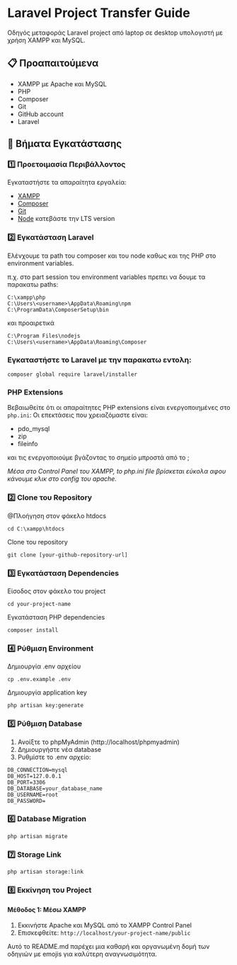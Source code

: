 # Laravel Project Transfer Guide

Οδηγός μεταφοράς Laravel project από laptop σε desktop υπολογιστή με χρήση XAMPP και MySQL.

## 📋 Προαπαιτούμενα

- XAMPP με Apache και MySQL
- PHP
- Composer
- Git
- GitHub account
- Laravel

## 🚀 Βήματα Εγκατάστασης

### 1️⃣ Προετοιμασία Περιβάλλοντος

Εγκαταστήστε τα απαραίτητα εργαλεία:

- [XAMPP](https://www.apachefriends.org/download.html)
- [Composer](https://getcomposer.org/download/)
- [Git](https://git-scm.com/downloads)
- [Node](https://nodejs.org/en) κατεβάστε την LTS version

### 2️⃣ Εγκατάσταση Laravel

Ελένχουμε τα path του composer και του node καθως και της PHP στο environment variables.

π.χ. στο part session του environment variables πρεπει να δουμε τα παρακατω paths:

```
C:\xampp\php
C:\Users\<username>\AppData\Roaming\npm
C:\ProgramData\ComposerSetup\bin
```
και προαιρετικά 
```
C:\Program Files\nodejs
C:\Users\<username>\AppData\Roaming\Composer
```

### Εγκαταστήστε το Laravel με την παρακατω εντολη:

```composer global require laravel/installer```

### PHP Extensions
Βεβαιωθείτε ότι οι απαραίτητες PHP extensions είναι ενεργοποιημένες στο `php.ini`: 
Οι επεκτάσεις που χρειαζόμαστε είναι:
- pdo_mysql
- zip
- fileinfo

και τις ενεργοποιούμε βγάζοντας το σημείο μπροστά από το ;

*Μέσα στο  Control Panel του XAMPP, to php.ini file βρίσκεται εύκολα αφου κάνουμε κλικ στο config του apache.*

### 2️⃣ Clone του Repository

@Πλοήγηση στον φάκελο htdocs

 ```cd C:\xampp\htdocs```

Clone του repository

```git clone [your-github-repository-url]```

### 3️⃣ Εγκατάσταση Dependencies

 Είσοδος στον φάκελο του project

```cd your-project-name```

Εγκατάσταση PHP dependencies

```composer install```

### 4️⃣ Ρύθμιση Environment

Δημιουργία .env αρχείου

```cp .env.example .env```

Δημιουργία application key

```php artisan key:generate```

### 5️⃣ Ρύθμιση Database

1. Ανοίξτε το phpMyAdmin (http://localhost/phpmyadmin)
2. Δημιουργήστε νέα database
3. Ρυθμίστε το .env αρχείο:

```
DB_CONNECTION=mysql
DB_HOST=127.0.0.1  
DB_PORT=3306  
DB_DATABASE=your_database_name  
DB_USERNAME=root  
DB_PASSWORD=
```

### 6️⃣ Database Migration

```php artisan migrate```

### 7️⃣ Storage Link

```php artisan storage:link```

### 8️⃣ Εκκίνηση του Project

#### Μέθοδος 1: Μέσω XAMPP

1. Εκκινήστε Apache και MySQL από το XAMPP Control Panel
2. Επισκεφθείτε: `http://localhost/your-project-name/public`

Αυτό το README.md παρέχει μια καθαρή και οργανωμένη δομή των οδηγιών με emojis για καλύτερη αναγνωσιμότητα.
